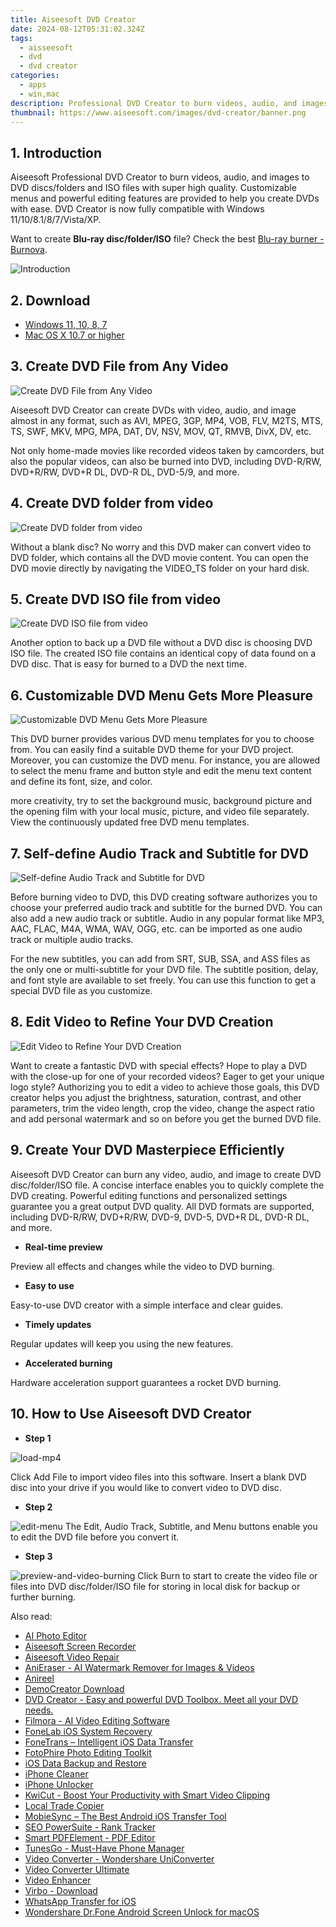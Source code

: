 ```yaml
---
title: Aiseesoft DVD Creator
date: 2024-08-12T05:31:02.324Z
tags: 
  - aisseesoft
  - dvd
  - dvd creator
categories: 
  - apps
  - win,mac
description: Professional DVD Creator to burn videos, audio, and images to DVD discs/folders and ISO files with super high quality. Customizable menus and powerful editing features are provided to help you create DVDs with ease. DVD Creator is now fully compatible with Windows 11/10/8.1/8/7/Vista/XP.
thumbnail: https://www.aiseesoft.com/images/dvd-creator/banner.png
---
```


## 1. Introduction

Aiseesoft Professional DVD Creator to burn videos, audio, and images to DVD discs/folders and ISO files with super high quality. Customizable menus and powerful editing features are provided to help you create DVDs with ease. DVD Creator is now fully compatible with Windows 11/10/8.1/8/7/Vista/XP.

Want to create **Blu-ray disc/folder/ISO** file? Check the best [Blu-ray burner - Burnova](https://tools.techidaily.com/aiseesoft/burnova/).

![Introduction](https://www.aiseesoft.com/images/dvd-creator/banner.png)

## 2. Download

- [Windows 11, 10, 8, 7](https://secure.2checkout.com/order/checkout.php?PRODS=4547584&QTY=1&AFFILIATE=108875&CART=1)
- [Mac OS X 10.7 or higher](https://secure.2checkout.com/order/checkout.php?PRODS=4566611&QTY=1&AFFILIATE=108875&CART=1)

## 3. Create DVD File from Any Video

![Create DVD File from Any Video](https://www.aiseesoft.com/images/dvd-creator/create-any-video-to-dvd.png)

Aiseesoft DVD Creator can create DVDs with video, audio, and image almost in any format, such as AVI, MPEG, 3GP, MP4, VOB, FLV, M2TS, MTS, TS, SWF, MKV, MPG, MPA, DAT, DV, NSV, MOV, QT, RMVB, DivX, DV, etc.

Not only home-made movies like recorded videos taken by camcorders, but also the popular videos, can also be burned into DVD, including DVD-R/RW, DVD+R/RW, DVD+R DL, DVD-R DL, DVD-5/9, and more.

## 4. Create DVD folder from video

![Create DVD folder from video](https://www.aiseesoft.com/images/dvd-creator/dvd-to-folder.png)

Without a blank disc? No worry and this DVD maker can convert video to DVD folder, which contains all the DVD movie content. You can open the DVD movie directly by navigating the VIDEO_TS folder on your hard disk.

## 5. Create DVD ISO file from video

![Create DVD ISO file from video](https://www.aiseesoft.com/images/dvd-creator/dvd-to-iso.png)

Another option to back up a DVD file without a DVD disc is choosing DVD ISO file. The created ISO file contains an identical copy of data found on a DVD disc. That is easy for burned to a DVD the next time.

## 6. Customizable DVD Menu Gets More Pleasure

![Customizable DVD Menu Gets More Pleasure](https://www.aiseesoft.com/images/dvd-creator/edit-dvd-titles.png)

This DVD burner provides various DVD menu templates for you to choose from. You can easily find a suitable DVD theme for your DVD project. Moreover, you can customize the DVD menu. For instance, you are allowed to select the menu frame and button style and edit the menu text content and define its font, size, and color.

more creativity, try to set the background music, background picture and the opening film with your local music, picture, and video file separately. View the continuously updated free DVD menu templates.

## 7. Self-define Audio Track and Subtitle for DVD

![Self-define Audio Track and Subtitle for DVD](https://www.aiseesoft.com/images/dvd-creator/edit-dvd-subtitle-menu.png)

Before burning video to DVD, this DVD creating software authorizes you to choose your preferred audio track and subtitle for the burned DVD. You can also add a new audio track or subtitle. Audio in any popular format like MP3, AAC, FLAC, M4A, WMA, WAV, OGG, etc. can be imported as one audio track or multiple audio tracks.

For the new subtitles, you can add from SRT, SUB, SSA, and ASS files as the only one or multi-subtitle for your DVD file. The subtitle position, delay, and font style are available to set freely. You can use this function to get a special DVD file as you customize.

## 8. Edit Video to Refine Your DVD Creation

![Edit Video to Refine Your DVD Creation](https://www.aiseesoft.com/images/dvd-creator/edit-video-before-burning-dvd.png)

Want to create a fantastic DVD with special effects? Hope to play a DVD with the close-up for one of your recorded videos? Eager to get your unique logo style? Authorizing you to edit a video to achieve those goals, this DVD creator helps you adjust the brightness, saturation, contrast, and other parameters, trim the video length, crop the video, change the aspect ratio and add personal watermark and so on before you get the burned DVD file.

## 9. Create Your DVD Masterpiece Efficiently

Aiseesoft DVD Creator can burn any video, audio, and image to create DVD disc/folder/ISO file. A concise interface enables you to quickly complete the DVD creating. Powerful editing functions and personalized settings guarantee you a great output DVD quality. All DVD formats are supported, including DVD-R/RW, DVD+R/RW, DVD-9, DVD-5, DVD+R DL, DVD-R DL, and more.

- **Real-time preview**

Preview all effects and changes while the video to DVD burning.

- **Easy to use**

Easy-to-use DVD creator with a simple interface and clear guides.

- **Timely updates**

Regular updates will keep you using the new features.

- **Accelerated burning**

Hardware acceleration support guarantees a rocket DVD burning.

## 10. How to Use Aiseesoft DVD Creator

- **Step 1**

![load-mp4](https://www.aiseesoft.com/images/dvd-creator/load-mp4.jpg)

Click Add File to import video files into this software. Insert a blank DVD disc into your drive if you would like to convert video to DVD disc.

- **Step 2**

![edit-menu](https://www.aiseesoft.com/images/dvd-creator/edit-menu.jpg)
The Edit, Audio Track, Subtitle, and Menu buttons enable you to edit the DVD file before you convert it.

- **Step 3**

![preview-and-video-burning](https://www.aiseesoft.com/images/dvd-creator/preview-and-video-burning.jpg)
Click Burn to start to create the video file or files into DVD disc/folder/ISO file for storing in local disk for backup or further burning.



<span class="atpl-alsoreadstyle">Also read:</span>
<div><ul>
<li><a href="https://tools.techidaily.com/aiseesoft/ai-photo-editor/"><u>AI Photo Editor</u></a></li>
<li><a href="https://tools.techidaily.com/aiseesoft/screen-recorder/"><u>Aiseesoft Screen Recorder</u></a></li>
<li><a href="https://tools.techidaily.com/aiseesoft/video-repair/"><u>Aiseesoft Video Repair</u></a></li>
<li><a href="https://tools.techidaily.com/wondershare/anieraser/download/"><u>AniEraser - AI Watermark Remover for Images & Videos</u></a></li>
<li><a href="https://tools.techidaily.com/wondershare/anireel/download/"><u>Anireel</u></a></li>
<li><a href="https://tools.techidaily.com/wondershare/democreator/download/"><u>DemoCreator Download</u></a></li>
<li><a href="https://tools.techidaily.com/wondershare/dvdcreator/download/"><u>DVD Creator - Easy and powerful DVD Toolbox. Meet all your DVD needs.</u></a></li>
<li><a href="https://tools.techidaily.com/wondershare/filmora/download/"><u>Filmora - AI Video Editing Software</u></a></li>
<li><a href="https://tools.techidaily.com/aiseesoft/ios-system-recovery/"><u>FoneLab iOS System Recovery</u></a></li>
<li><a href="https://tools.techidaily.com/aiseesoft/ios-transfer/"><u>FoneTrans – Intelligent iOS Data Transfer</u></a></li>
<li><a href="https://tools.techidaily.com/wondershare/photo/download/"><u>FotoPhire Photo Editing Toolkit</u></a></li>
<li><a href="https://tools.techidaily.com/aiseesoft/ios-data-backup-and-restore/"><u>iOS Data Backup and Restore</u></a></li>
<li><a href="https://tools.techidaily.com/aiseesoft/iphone-cleaner/"><u>iPhone Cleaner</u></a></li>
<li><a href="https://tools.techidaily.com/aiseesoft/iphone-unlocker/"><u>iPhone Unlocker</u></a></li>
<li><a href="https://tools.techidaily.com/wondershare/kwicut/download/"><u>KwiCut - Boost Your Productivity with Smart Video Clipping</u></a></li>
<li><a href="https://tools.techidaily.com/mt4copier/"><u>Local Trade Copier</u></a></li>
<li><a href="https://tools.techidaily.com/aiseesoft/mobiesync/"><u>MobieSync – The Best Android iOS Transfer Tool</u></a></li>
<li><a href="https://tools.techidaily.com/link-assistant-rank-tracker/"><u>SEO PowerSuite - Rank Tracker</u></a></li>
<li><a href="https://tools.techidaily.com/wondershare/pdf/download/"><u>Smart PDFElement - PDF Editor</u></a></li>
<li><a href="https://tools.techidaily.com/wondershare/tunesgo/download/"><u>TunesGo - Must-Have Phone Manager</u></a></li>
<li><a href="https://tools.techidaily.com/wondershare/videoconverter/download/"><u>Video Converter - Wondershare UniConverter</u></a></li>
<li><a href="https://tools.techidaily.com/aiseesoft/video-converter-ultimate/"><u>Video Converter Ultimate</u></a></li>
<li><a href="https://tools.techidaily.com/aiseesoft/video-enhancer/"><u>Video Enhancer</u></a></li>
<li><a href="https://tools.techidaily.com/wondershare/virbo/download/"><u>Virbo - Download</u></a></li>
<li><a href="https://tools.techidaily.com/aiseesoft/whatsapp-transfer-for-ios/"><u>WhatsApp Transfer for iOS</u></a></li>
<li><a href="https://tools.techidaily.com/wondershare-dr-fone-unlock-android-screen-for-mac/"><u>Wondershare Dr.Fone Android Screen Unlock for macOS</u></a></li>
</ul></div>

<ins class="adsbygoogle"
      style="display:block"
      data-ad-client="ca-pub-7571918770474297"
      data-ad-slot="8358498916"
      data-ad-format="auto"
      data-full-width-responsive="true"></ins>